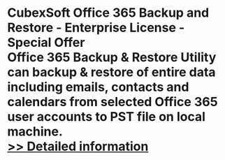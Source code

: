 # CubexSoft Office 365 Backup and Restore - Enterprise License - Special Offer<br />Office 365 Backup & Restore Utility can backup & restore of entire data including emails, contacts and calendars from selected Office 365 user accounts to PST file on local machine.<br />[>> Detailed information](https://secure.shareit.com/shareit/product.html?productid=300850822&affiliateid=200057808)